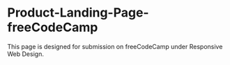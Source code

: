 # Product-Landing-Page-freeCodeCamp
This page is designed for submission on freeCodeCamp under Responsive Web Design.
